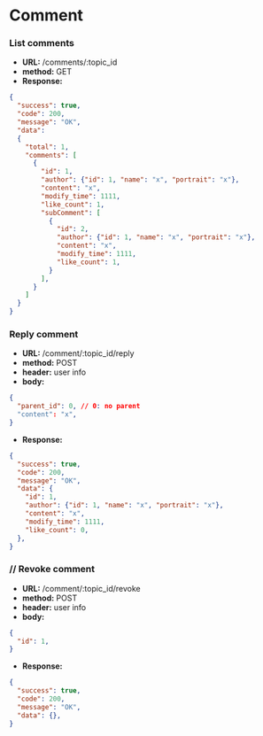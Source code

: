 # Comment

### List comments

* **URL:** /comments/:topic_id
* **method:** GET
* **Response:**

```json
{
  "success": true,
  "code": 200,
  "message": "OK",
  "data": 
  {
    "total": 1,
    "comments": [
      {
        "id": 1,
        "author": {"id": 1, "name": "x", "portrait": "x"},
        "content": "x",
        "modify_time": 1111,
        "like_count": 1,
        "subComment": [
          {
            "id": 2,
            "author": {"id": 1, "name": "x", "portrait": "x"},
            "content": "x",
            "modify_time": 1111,
            "like_count": 1,
          }
        ],
      }
    ]
  }
}
```

### Reply comment

* **URL:** /comment/:topic_id/reply
* **method:** POST
* **header:** user info
* **body:**

```json
{
  "parent_id": 0, // 0: no parent
  "content": "x",
}
```

* **Response:**

```json
{
  "success": true,
  "code": 200,
  "message": "OK",
  "data": {
    "id": 1,
    "author": {"id": 1, "name": "x", "portrait": "x"},
    "content": "x",
    "modify_time": 1111,
    "like_count": 0,
  },
}
```



### // Revoke comment

* **URL:** /comment/:topic_id/revoke
* **method:** POST
* **header:** user info
* **body:**

```json
{
  "id": 1,
}
```

* **Response:**

```json
{
  "success": true,
  "code": 200,
  "message": "OK",
  "data": {},
}
```

